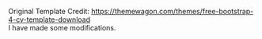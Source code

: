 Original Template Credit: https://themewagon.com/themes/free-bootstrap-4-cv-template-download  
I have made some modifications. 
